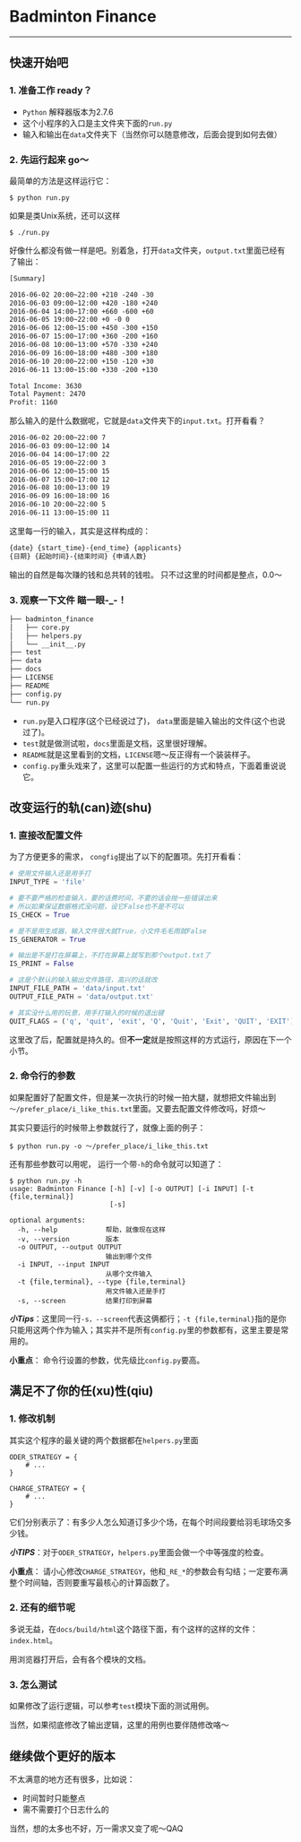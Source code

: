 # Badminton Finance
---

快速开始吧
--------------------------------------------------

### 1. 准备工作 ready？

- ```Python``` 解释器版本为2.7.6
- 这个小程序的入口是主文件夹下面的```run.py```
- 输入和输出在```data```文件夹下（当然你可以随意修改，后面会提到如何去做）

### 2. 先运行起来 go～

最简单的方法是这样运行它：
```shell
$ python run.py
```
如果是类Unix系统，还可以这样
```shell
$ ./run.py
```
好像什么都没有做一样是吧。别着急，打开```data```文件夹，```output.txt```里面已经有了输出：
```txt
[Summary]

2016-06-02 20:00~22:00 +210 -240 -30
2016-06-03 09:00~12:00 +420 -180 +240
2016-06-04 14:00~17:00 +660 -600 +60
2016-06-05 19:00~22:00 +0 -0 0
2016-06-06 12:00~15:00 +450 -300 +150
2016-06-07 15:00~17:00 +360 -200 +160
2016-06-08 10:00~13:00 +570 -330 +240
2016-06-09 16:00~18:00 +480 -300 +180
2016-06-10 20:00~22:00 +150 -120 +30
2016-06-11 13:00~15:00 +330 -200 +130

Total Income: 3630
Total Payment: 2470
Profit: 1160
```
那么输入的是什么数据呢，它就是```data```文件夹下的```input.txt```。打开看看？
```txt
2016-06-02 20:00~22:00 7
2016-06-03 09:00~12:00 14
2016-06-04 14:00~17:00 22
2016-06-05 19:00~22:00 3
2016-06-06 12:00~15:00 15
2016-06-07 15:00~17:00 12
2016-06-08 10:00~13:00 19
2016-06-09 16:00~18:00 16
2016-06-10 20:00~22:00 5
2016-06-11 13:00~15:00 11
```
这里每一行的输入，其实是这样构成的：
```txt
{date} {start_time}-{end_time} {applicants}
{日期} {起始时间}-{结束时间} {申请人数}
```
输出的自然是每次赚的钱和总共转的钱啦。
只不过这里的时间都是整点，0.0～

### 3. 观察一下文件 瞄一眼-_-！
```txt
├── badminton_finance
│   ├── core.py
│   ├── helpers.py
│   └── __init__.py
├── test
├── data
├── docs
├── LICENSE
├── README
├── config.py
└── run.py
```

- ```run.py```是入口程序(这个已经说过了)， ```data```里面是输入输出的文件(这个也说过了)。
- ```test```就是做测试啦，```docs```里面是文档，这里很好理解。
- ```README```就是这里看到的文档，```LICENSE```嗯～反正得有一个装装样子。
-  ```config.py```重头戏来了，这里可以配置一些运行的方式和特点，下面着重说说它。


改变运行的轨(can)迹(shu)
--------------------------------------------------
### 1. 直接改配置文件

为了方便更多的需求， ```congfig```提出了以下的配置项。先打开看看：
```python
# 使用文件输入还是用手打
INPUT_TYPE = 'file'

# 要不要严格的检查输入，要的话费时间，不要的话会抛一些错误出来
# 所以如果保证数据格式没问题，设它False也不是不可以
IS_CHECK = True

# 是不是用生成器，输入文件很大就True，小文件毛毛雨就False
IS_GENERATOR = True

# 输出是不是打在屏幕上，不打在屏幕上就写到那个output.txt了
IS_PRINT = False

# 这是个默认的输入输出文件路径，高兴的话就改
INPUT_FILE_PATH = 'data/input.txt'
OUTPUT_FILE_PATH = 'data/output.txt'

# 其实没什么用的玩意，用手打输入的时候的退出键
QUIT_FLAGS = ('q', 'quit', 'exit', 'Q', 'Quit', 'Exit', 'QUIT', 'EXIT')
```
这里改了后，配置就是持久的。但**不一定**就是按照这样的方式运行，原因在下一个小节。

### 2. 命令行的参数

如果配置好了配置文件，但是某一次执行的时候一拍大腿，就想把文件输出到```～/prefer_place/i_like_this.txt```里面。又要去配置文件修改吗，好烦～

其实只要运行的时候带上参数就行了，就像上面的例子：
```shell
$ python run.py -o ～/prefer_place/i_like_this.txt
```
还有那些参数可以用呢， 运行一个带```-h```的命令就可以知道了：
```shell
$ python run.py -h
usage: Badminton Finance [-h] [-v] [-o OUTPUT] [-i INPUT] [-t {file,terminal}]
                         [-s]

optional arguments:
  -h, --help            帮助，就像现在这样
  -v, --version         版本
  -o OUTPUT, --output OUTPUT
                        输出到哪个文件
  -i INPUT, --input INPUT
                        从哪个文件输入
  -t {file,terminal}, --type {file,terminal}
                        用文件输入还是手打
  -s, --screen          结果打印到屏幕
```
***小Tips***：这里同一行```-s，--screen```代表这俩都行；```-t {file,terminal}```指的是你只能用这两个作为输入；其实并不是所有```config.py```里的参数都有，这里主要是常用的。

**小重点**： 命令行设置的参数，优先级比```config.py```要高。

满足不了你的任(xu)性(qiu)
--------------------------------------------------

### 1. 修改机制
其实这个程序的最关键的两个数据都在```helpers.py```里面
```
ODER_STRATEGY = {
    # ...
}

CHARGE_STRATEGY = {
    # ...
}
```

它们分别表示了：有多少人怎么知道订多少个场，在每个时间段要给羽毛球场交多少钱。

***小TIPS***：对于```ODER_STRATEGY```，```helpers.py```里面会做一个中等强度的检查。

**小重点**： 请小心修改```CHARGE_STRATEGY```，他和```_RE_*```的参数会有勾结；一定要布满整个时间轴，否则要重写最核心的计算函数了。

### 2. 还有的细节呢

多说无益，在```docs/build/html```这个路径下面，有个这样的这样的文件：```index.html```。

用浏览器打开后，会有各个模块的文档。

### 3. 怎么测试

如果修改了运行逻辑，可以参考```test```模块下面的测试用例。

当然，如果彻底修改了输出逻辑，这里的用例也要伴随修改咯～

继续做个更好的版本
--------------------------------------------------

不太满意的地方还有很多，比如说：

- 时间暂时只能整点
- 需不需要打个日志什么的

当然，想的太多也不好，万一需求又变了呢～QAQ

